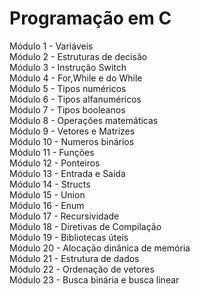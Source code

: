 # Programação em C

Módulo 1 - Variáveis<br />
Módulo 2 - Estruturas de decisão<br />
Módulo 3 - Instrução Switch<br />
Módulo 4 - For,While e do While<br />
Módulo 5 - Tipos numéricos<br />
Módulo 6 - Tipos alfanuméricos<br />
Módulo 7 - Tipos booleanos<br />
Módulo 8 - Operações matemáticas<br />
Módulo 9 - Vetores e Matrizes<br />
Módulo 10 - Numeros binários<br />
Módulo 11 - Funções<br />
Módulo 12 - Ponteiros<br />
Módulo 13 - Entrada e Saída<br />
Módulo 14 - Structs<br />
Módulo 15 - Union<br />
Módulo 16 - Enum<br />
Módulo 17 - Recursividade<br />
Módulo 18 - Diretivas de Compilação<br />
Módulo 19 - Bibliotecas úteis<br />
Módulo 20 - Alocação dinânica de memória<br />
Módulo 21 - Estrutura de dados<br />
Módulo 22 - Ordenação de vetores<br />
Módulo 23 - Busca binária e busca linear<br />
